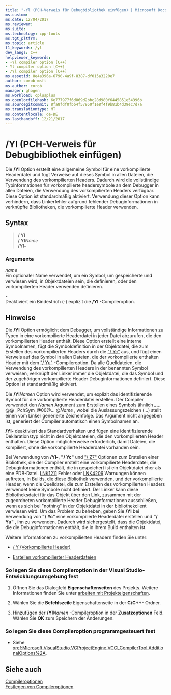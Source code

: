 ```yaml
---
title: "-Yl (PCH-Verweis für Debugbibliothek einfügen) | Microsoft Docs"
ms.custom: 
ms.date: 12/04/2017
ms.reviewer: 
ms.suite: 
ms.technology: cpp-tools
ms.tgt_pltfrm: 
ms.topic: article
f1_keywords: /yl
dev_langs: C++
helpviewer_keywords:
- -Yl compiler option [C++]
- Yl compiler option [C++]
- /Yl compiler option [C++]
ms.assetid: 8e4a396a-6790-4a9f-8387-df015a3220e7
author: corob-msft
ms.author: corob
manager: ghogen
ms.workload: cplusplus
ms.openlocfilehash: 6e777977f6d869d2bbc28d980f6445851e54396b
ms.sourcegitcommit: 8fa8fdf0fbb4f57950f1e8f4f9b81b4d39ec7d7a
ms.translationtype: MT
ms.contentlocale: de-DE
ms.lasthandoff: 12/21/2017
---
```

# <a name="yl-inject-pch-reference-for-debug-library"></a>/Yl (PCH-Verweis für Debugbibliothek einfügen)

Die **/Yl** Option erstellt eine allgemeine Symbol für eine vorkompilierte Headerdatei und fügt Verweise auf dieses Symbol in allen Dateien, die Verwendung des vorkompilierten Headers. Dadurch wird die vollständige Typinformationen für vorkompilierte headersymbole an dem Debugger in allen Dateien, die Verwendung des vorkompilierten Headers verfügbar. Diese Option ist standardmäßig aktiviert. Verwendung dieser Option kann verhindern, dass Linkerfehler aufgrund fehlender Debuginformationen in verknüpfte Bibliotheken, die vorkompilierte Header verwenden.

## <a name="syntax"></a>Syntax

>**/ Yl**  
>**/ Yl**_Name_  
>**/Yl-**  

### <a name="arguments"></a>Argumente

*name*  
Ein optionaler Name verwendet, um ein Symbol, um gespeicherte und verwiesen wird, in Objektdateien sein, die definieren, oder den vorkompilierten Header verwenden definieren.

*\-*  
Deaktiviert ein Bindestrich (-) explizit die **/Yl** -Compileroption.

## <a name="remarks"></a>Hinweise

Die **/Yl** Option ermöglicht dem Debugger, um vollständige Informationen zu Typen in eine vorkompilierte Headerdatei in jeder Datei abzurufen, die den vorkompilierten Header enthält. Diese Option erstellt eine interne Symbolnamen, fügt die Symboldefinition in der Objektdatei, die zum Erstellen des vorkompilierten Headers durch die ["/ Yc"](../../build/reference/yc-create-precompiled-header-file.md) aus, und fügt einen Verweis auf das Symbol in allen Dateien, die der vorkompilierte enthalten Header mit dem ["/ Yu"](../../build/reference/yu-use-precompiled-header-file.md) -Compileroption. Da alle Quelldateien, die Verwendung des vorkompilierten Headers in der benannten Symbol verweisen, verknüpft der Linker immer die Objektdatei, die das Symbol und der zugehörigen vorkompilierte Header Debuginformationen definiert. Diese Option ist standardmäßig aktiviert.

Die **/Yl**_Namen_ Option wird verwendet, um explizit das identifizierende Symbol für die vorkompilierte Headerdatei erstellen. Der Compiler verwendet den *Namen* Argument zum Erstellen eines Symbols ähnlich \_ \_ @@ \_PchSym\_@00@... @*Name* , wobei die Auslassungszeichen (...) stellt einen vom Linker generierte Zeichenfolge. Das Argument nicht angegeben ist, generiert der Compiler automatisch einen Symbolnamen an.

**/Yl-** deaktiviert das Standardverhalten und fügen eine identifizierende Deklarationstyp nicht in den Objektdateien, die den vorkompilierten Header enthalten. Diese Option möglicherweise erforderlich, damit Dateien, die kompiliert, ohne die vorkompilierte Headerdatei vorhanden sein.

Bei Verwendung von **/Yl-**, **"/ Yc"** und ["/ Z7"](../../build/reference/z7-zi-zi-debug-information-format.md) Optionen zum Erstellen einer Bibliothek, die der Compiler erstellt eine vorkompilierte Headerdatei, die Debuginformationen enthält, die in gespeichert ist ein Objektdatei eher als eine PDB-Datei. [LNK1211](../../error-messages/tool-errors/linker-tools-error-lnk1211.md) Fehler oder [LNK4206](../../error-messages/tool-errors/linker-tools-warning-lnk4206.md) Warnungen können auftreten, in Builds, die diese Bibliothek verwenden, und der vorkompilierte Header, wenn die Quelldatei, die zum Erstellen des vorkompilierten Headers verwendet keine Symbole nicht definiert. Der Linker kann diese Bibliotheksdatei für das Objekt über den Link, zusammen mit der zugeordneten vorkompilierte Header Debuginformationen ausschließen, wenn es sich bei "nothing" in der Objektdatei in der bibliothekclient verwiesen wird. Um das Problem zu beheben, geben Sie **/Yl** bei Verwendung von **"/ Yc"** eine vorkompilierte Headerdatei erstellen und **"/ Yu"** , ihn zu verwenden. Dadurch wird sichergestellt, dass die Objektdatei, die die Debuginformationen enthält, die in Ihrem Build enthalten ist.

Weitere Informationen zu vorkompilierten Headern finden Sie unter:

- [/ Y (Vorkompilierte Header)](../../build/reference/y-precompiled-headers.md)

- [Erstellen vorkompilierter Headerdateien](../../build/reference/creating-precompiled-header-files.md)

### <a name="to-set-this-compiler-option-in-the-visual-studio-development-environment"></a>So legen Sie diese Compileroption in der Visual Studio-Entwicklungsumgebung fest

1. Öffnen Sie das Dialogfeld **Eigenschaftenseiten** des Projekts. Weitere Informationen finden Sie unter [arbeiten mit Projekteigenschaften](../../ide/working-with-project-properties.md).

1. Wählen Sie die **Befehlszeile** Eigenschaftenseite in der **C/C++-** Ordner.

1. Hinzufügen der **/Yl**_Namen_ -Compileroption in der **Zusatzoptionen** Feld. Wählen Sie **OK** zum Speichern der Änderungen.

### <a name="to-set-this-compiler-option-programmatically"></a>So legen Sie diese Compileroption programmgesteuert fest

- Siehe <xref:Microsoft.VisualStudio.VCProjectEngine.VCCLCompilerTool.AdditionalOptions%2A>.

## <a name="see-also"></a>Siehe auch

[Compileroptionen](../../build/reference/compiler-options.md)  
[Festlegen von Compileroptionen](../../build/reference/setting-compiler-options.md)  
